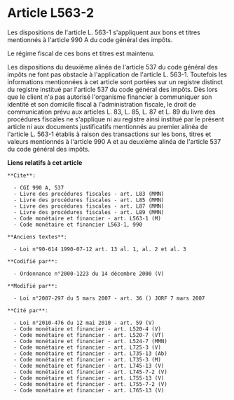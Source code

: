 # Article L563-2

Les dispositions de l'article L. 563-1 s'appliquent aux bons et titres mentionnés à l'article 990 A du code général des
impôts.

Le régime fiscal de ces bons et titres est maintenu.

Les dispositions du deuxième alinéa de l'article 537 du code général des impôts ne font pas obstacle à l'application de
l'article L. 563-1. Toutefois les informations mentionnées à cet article sont portées sur un registre distinct du registre
institué par l'article 537 du code général des impôts. Dès lors que le client n'a pas autorisé l'organisme financier à
communiquer son identité et son domicile fiscal à l'administration fiscale, le droit de communication prévu aux articles L.
83, L. 85, L. 87 et L. 89 du livre des procédures fiscales ne s'applique ni au registre ainsi institué par le présent article
ni aux documents justificatifs mentionnés au premier alinéa de l'article L. 563-1 établis à raison des transactions sur les
bons, titres et valeurs mentionnés à l'article 990 A et au deuxième alinéa de l'article 537 du code général des impôts.

**Liens relatifs à cet article**

	**Cite**:

	  - CGI 990 A, 537
	  - Livre des procédures fiscales - art. L83 (MMN)
	  - Livre des procédures fiscales - art. L85 (MMN)
	  - Livre des procédures fiscales - art. L87 (MMN)
	  - Livre des procédures fiscales - art. L89 (MMN)
	  - Code monétaire et financier - art. L563-1 (M)
	  - Code monétaire et financier L563-1, 990

	**Anciens textes**:

	  - Loi n°90-614 1990-07-12 art. 13 al. 1, al. 2 et al. 3

	**Codifié par**:

	  - Ordonnance n°2000-1223 du 14 décembre 2000 (V)

	**Modifié par**:

	  - Loi n°2007-297 du 5 mars 2007 - art. 36 () JORF 7 mars 2007

	**Cité par**:

	  - Loi n°2010-476 du 12 mai 2010 - art. 59 (V)
	  - Code monétaire et financier - art. L520-4 (V)
	  - Code monétaire et financier - art. L520-7 (VT)
	  - Code monétaire et financier - art. L524-7 (MMN)
	  - Code monétaire et financier - art. L725-3 (V)
	  - Code monétaire et financier - art. L735-13 (Ab)
	  - Code monétaire et financier - art. L735-3 (M)
	  - Code monétaire et financier - art. L745-13 (V)
	  - Code monétaire et financier - art. L745-7-2 (V)
	  - Code monétaire et financier - art. L755-13 (V)
	  - Code monétaire et financier - art. L755-7-2 (V)
	  - Code monétaire et financier - art. L765-13 (V)
